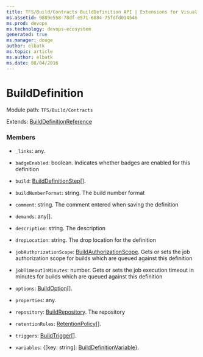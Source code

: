 ```yaml
---
title: TFS/Build/Contracts BuildDefinition API | Extensions for Visual Studio Team Services
ms.assetid: 9889e558-78df-e571-6884-75fdfd014546
ms.prod: devops
ms.technology: devops-ecosystem
generated: true
ms.manager: douge
author: elbatk
ms.topic: article
ms.author: elbatk
ms.date: 08/04/2016
---
```


# BuildDefinition

Module path: `TFS/Build/Contracts`

Extends: [BuildDefinitionReference](./BuildDefinitionReference.md)

### Members

* `_links`: any. 

* `badgeEnabled`: boolean. Indicates whether badges are enabled for this definition

* `build`: [BuildDefinitionStep](./BuildDefinitionStep.md)[]. 

* `buildNumberFormat`: string. The build number format

* `comment`: string. The comment entered when saving the definition

* `demands`: any[]. 

* `description`: string. The description

* `dropLocation`: string. The drop location for the definition

* `jobAuthorizationScope`: [BuildAuthorizationScope](./BuildAuthorizationScope.md). Gets or sets the job authorization scope for builds which are queued against this definition

* `jobTimeoutInMinutes`: number. Gets or sets the job execution timeout in minutes for builds which are queued against this definition

* `options`: [BuildOption](./BuildOption.md)[]. 

* `properties`: any. 

* `repository`: [BuildRepository](./BuildRepository.md). The repository

* `retentionRules`: [RetentionPolicy](./RetentionPolicy.md)[]. 

* `triggers`: [BuildTrigger](./BuildTrigger.md)[]. 

* `variables`: {[key: string]: [BuildDefinitionVariable](./BuildDefinitionVariable.md)}. 

